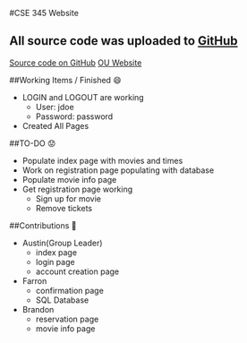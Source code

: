 #CSE 345 Website
## All source code was uploaded to [GitHub](https://github.com/acope/CSE345_website)
[Source code on GitHub](https://github.com/acope/CSE345_website)
[OU Website]()

##Working Items / Finished :smile:
- LOGIN and LOGOUT are working
  - User: jdoe
  - Password: password
- Created All Pages

##TO-DO :worried:
- Populate index page with movies and times
- Work on registration page populating with database
- Populate movie info page
- Get registration page working
  - Sign up for movie
  - Remove tickets

##Contributions :clap:
- Austin(Group Leader)
  - index page
  - login page
  - account creation page
- Farron
  - confirmation page
  - SQL Database
- Brandon
  - reservation page
  - movie info page



